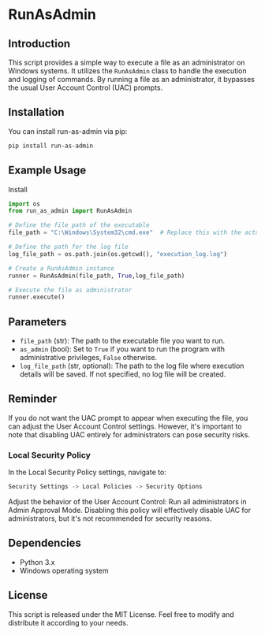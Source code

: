 # RunAsAdmin

## Introduction
This script provides a simple way to execute a file as an administrator on Windows systems. It utilizes the `RunAsAdmin` class to handle the execution and logging of commands. By running a file as an administrator, it bypasses the usual User Account Control (UAC) prompts.

## Installation
You can install run-as-admin via pip:
```bash
pip install run-as-admin
```

## Example Usage
Install 


```python
import os
from run_as_admin import RunAsAdmin

# Define the file path of the executable
file_path = "C:\Windows\System32\cmd.exe"  # Replace this with the actual file path

# Define the path for the log file
log_file_path = os.path.join(os.getcwd(), "execution_log.log")

# Create a RunAsAdmin instance
runner = RunAsAdmin(file_path, True,log_file_path)

# Execute the file as administrator
runner.execute()
```


## Parameters
- `file_path` (str): The path to the executable file you want to run.
- `as_admin` (bool): Set to `True` if you want to run the program with administrative privileges, `False` otherwise.
- `log_file_path` (str, optional): The path to the log file where execution details will be saved. If not specified, no log file will be created.

## Reminder
If you do not want the UAC prompt to appear when executing the file, you can adjust the User Account Control settings. However, it's important to note that disabling UAC entirely for administrators can pose security risks.

### Local Security Policy
In the Local Security Policy settings, navigate to:
```rust
Security Settings -> Local Policies -> Security Options
```

Adjust the behavior of the User Account Control: Run all administrators in Admin Approval Mode. Disabling this policy will effectively disable UAC for administrators, but it's not recommended for security reasons.

## Dependencies
- Python 3.x
- Windows operating system

## License
This script is released under the MIT License. Feel free to modify and distribute it according to your needs.